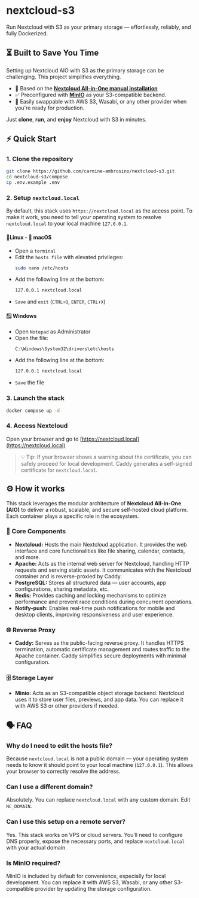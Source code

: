 # nextcloud-s3
Run Nextcloud with S3 as your primary storage — effortlessly, reliably, and fully Dockerized.

## ⏳ Built to Save You Time
Setting up Nextcloud AIO with S3 as the primary storage can be challenging.
This project simplifies everything.
* 🧰 Based on the **[Nextcloud All-in-One manual installation](https://github.com/nextcloud/all-in-one/tree/main/manual-install#manual-installation)**
* ✅ Preconfigured with **[MinIO](https://www.min.io/)** as your S3-compatible backend.
* 🔄 Easily swappable with AWS S3, Wasabi, or any other provider when you're ready for production.

Just **clone**, **run**, and **enjoy** Nextcloud with S3 in minutes.


## ⚡ Quick Start

### **1. Clone the repository**  
   ```bash
   git clone https://github.com/carmine-ambrosino/nextcloud-s3.git
   cd nextcloud-s3/compose
   cp .env.example .env
   ```

### **2. Setup `nextcloud.local`** 
By default, this stack uses `https://nextcloud.local` as the access point. To make it work, you need to tell your operating system to resolve `nextcloud.local` to your local machine `127.0.0.1`.

#### 🐧Linux - 🍎 macOS
* Open a `terminal`
* Edit the `hosts file` with elevated privileges:
   ```bash
   sudo nano /etc/hosts
   ```
* Add the following line at the bottom:
   ```bash
   127.0.0.1 nextcloud.local
   ```
* `Save` and `exit` (`CTRL+O`, `ENTER`, `CTRL+X`)

#### 🪟 Windows
* Open `Notepad` as Administrator
* Open the file:
   ```bash
   C:\Windows\System32\drivers\etc\hosts
   ```
* Add the following line at the bottom:
   ```bash
   127.0.0.1 nextcloud.local
   ```
* `Save` the file

### **3. Launch the stack**
   ```bash
   docker compose up -d
   ```
   
### **4. Access Nextcloud**
Open your browser and go to [https://nextcloud.local](https://nextcloud.local)

   
   > 💡 Tip: If your browser shows a warning about the certificate, you can safely proceed for local development. Caddy generates a self-signed certificate for `nextcloud.local`.
 
## ⚙️ How it works 
This stack leverages the modular architecture of **Nextcloud All-in-One (AIO)** to deliver a robust, scalable, and secure self-hosted cloud platform. Each container plays a specific role in the ecosystem.

### 🧩 Core Components 
- **Nextcloud:** Hosts the main Nextcloud application. It provides the web interface and core functionalities like file sharing, calendar, contacts, and more.
- **Apache:** Acts as the internal web server for Nextcloud, handling HTTP requests and serving static assets. It communicates with the Nextcloud container and is reverse-proxied by Caddy.
- **PostgreSQL:** Stores all structured data — user accounts, app configurations, sharing metadata, etc.
- **Redis:** Provides caching and locking mechanisms to optimize performance and prevent race conditions during concurrent operations.
- **Notify-push:** Enables real-time push notifications for mobile and desktop clients, improving responsiveness and user experience.

### 🌐 Reverse Proxy 
- **Caddy:** Serves as the public-facing reverse proxy. It handles HTTPS termination, automatic certificate management and routes traffic to the Apache container. Caddy simplifies secure deployments with minimal configuration.

### 🗄️ Storage Layer 
- **Minio:** Acts as an S3-compatible object storage backend. Nextcloud uses it to store user files, previews, and app data. You can replace it with AWS S3 or other providers if needed.


## 🗣️ FAQ
### Why do I need to edit the hosts file?  
Because `nextcloud.local` is not a public domain — your operating system needs to know it should point to your local machine (`127.0.0.1`). This allows your browser to correctly resolve the address.

### Can I use a different domain?  
Absolutely. You can replace `nextcloud.local` with any custom domain. Edit `NC_DOMAIN`.

### Can I use this setup on a remote server?  
Yes. This stack works on VPS or cloud servers. You’ll need to configure DNS properly, expose the necessary ports, and replace `nextcloud.local` with your actual domain.

### Is MinIO required?  
MinIO is included by default for convenience, especially for local development. You can replace it with AWS S3, Wasabi, or any other S3-compatible provider by updating the storage configuration.
